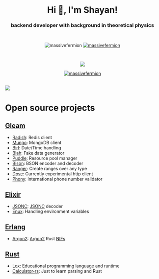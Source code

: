 <h1 align="center">Hi 👋, I'm Shayan!</h1>
<h3 align="center">backend developer with background in theoretical physics</h3><br />

<p align="center"><img src="https://komarev.com/ghpvc/?username=massivefermion&label=Profile%20views&color=0e75b6&style=plastic" alt="massivefermion" /> <a href="https://twitter.com/massivefermion" target="blank"><img src="https://img.shields.io/twitter/follow/massivefermion?logo=twitter&style=plastic" alt="massivefermion" /></a></p><br />
</p>
<p align="center">
  <a href="https://skillicons.dev">
    <img src="https://skillicons.dev/icons?i=nodejs,js,ts,elixir,rust,go,zig,ocaml,regex,nestjs,jest,mongodb,postgres,rabbitmq,redis,linux,bash,docker,git,latex,aws&perline=32" />
  </a>
</p>
<p align="center">
  <!-- <img src="https://github-readme-stats.vercel.app/api/top-langs/?username=massivefermion&layout=compact&langs_count=6&theme=prussian&hide_border=true&border_radius=16" /> -->
  <p align="center"><a href="https://github.com/ryo-ma/github-profile-trophy"><img src="https://github-profile-trophy.vercel.app/?username=massivefermion&theme=darkhub&no-frame=true&no-bg=true&row=1&column=6&margin-w=4&margin-h=4" alt="massivefermion" /></a></p>
  <br /> 
  <a href="https://github-readme-stats.vercel.app">
    <img src="https://github-readme-streak-stats.herokuapp.com?user=massivefermion&layout=compact&theme=prussian&hide_border=true&border_radius=16" />
  </a>
</p>

# Open source projects
## [Gleam](https://gleam.run)

- [Radish](https://github.com/massivefermion/radish): Redis client
- [Mungo](https://github.com/massivefermion/radish): MongoDB client
- [Birl](https://github.com/massivefermion/birl): Date/Time handling
- [Blah](https://github.com/massivefermion/blah): Fake data generator
- [Puddle](https://github.com/massivefermion/puddle): Resource pool manager
- [Bison](https://github.com/massivefermion/bison): BSON encoder and decoder
- [Ranger](https://github.com/massivefermion/ranger): Create ranges over any type
- [Dove](https://github.com/massivefermion/dove ): Currently experimental http client
- [Phony](https://github.com/massivefermion/phony): International phone number validator

## [Elixir](https://elixir-lang.org)

- [JSONC](https://github.com/massivefermion/jsonc ): [JSONC](https://komkom.github.io/jsonc-playground/) decoder
- [Enux](https://github.com/massivefermion/phony): Handling environment variables

## [Erlang](https://www.erlang.org)

- [Argon2](https://github.com/massivefermion/erl_argon2): [Argon2](https://en.wikipedia.org/wiki/Argon2) Rust [NIFs](https://www.erlang.org/doc/tutorial/nif.html)

## [Rust](https://www.rust-lang.org)

- [Lox](https://github.com/massivefermion/lox): Educational programming language and runtime
- [Calculator-rs](https://github.com/massivefermion/calculator-rs): Just to learn parsing and Rust

<!-- <p align="center">
<a href="https://nodejs.org" target="_blank" rel="noreferrer"> <img src="https://raw.githubusercontent.com/devicons/devicon/master/icons/nodejs/nodejs-original-wordmark.svg" alt="nodejs" width="32" height="32"/> </a>
<a href="https://elixir-lang.org" target="_blank" rel="noreferrer"> <img src="https://www.vectorlogo.zone/logos/elixir-lang/elixir-lang-icon.svg" alt="elixir" width="32" height="32"/> </a>
<a href="https://www.erlang.org/" target="_blank" rel="noreferrer"> <img src="https://www.vectorlogo.zone/logos/erlang/erlang-official.svg" alt="erlang" width="32" height="32"/> </a>
<a href="https://gleam.run" target="_blank" rel="noreferrer"> <img src="https://avatars.githubusercontent.com/u/36161205?s=200&v=4" alt="gleam" width="32" height="32"/> </a>
<a href="https://developer.mozilla.org/en-US/docs/Web/JavaScript" target="_blank" rel="noreferrer"> <img src="https://raw.githubusercontent.com/devicons/devicon/master/icons/javascript/javascript-original.svg" alt="javascript" width="32" height="32"/> </a>
<a href="https://www.typescriptlang.org/" target="_blank" rel="noreferrer"> <img src="https://raw.githubusercontent.com/devicons/devicon/master/icons/typescript/typescript-original.svg" alt="typescript" width="32" height="32"/> </a>
<a href="https://www.rust-lang.org" target="_blank" rel="noreferrer"> <img src="https://raw.githubusercontent.com/devicons/devicon/master/icons/rust/rust-plain.svg" alt="rust" width="32" height="32"/> </a>
<a href="https://golang.org" target="_blank" rel="noreferrer"> <img src="https://raw.githubusercontent.com/devicons/devicon/master/icons/go/go-original.svg" alt="go" width="32" height="32"/> </a>
<a href="https://www.phoenixframework.org" target="_blank" rel="noreferrer"> <img src="https://avatars.githubusercontent.com/u/6510388?s=200&v=4" alt="phoenix" width="32" height="32"></a>
<a href="https://nestjs.com/" target="_blank" rel="noreferrer"> <img src="https://raw.githubusercontent.com/devicons/devicon/master/icons/nestjs/nestjs-plain.svg" alt="nestjs" width="32" height="32"/> </a>
<a href="https://jestjs.io" target="_blank" rel="noreferrer"> <img src="https://www.vectorlogo.zone/logos/jestjsio/jestjsio-icon.svg" alt="jest" width="32" height="32"/> </a>
<a href="https://www.mongodb.com/" target="_blank" rel="noreferrer"> <img src="https://raw.githubusercontent.com/devicons/devicon/master/icons/mongodb/mongodb-original-wordmark.svg" alt="mongodb" width="32" height="32"/> </a>
<a href="https://www.postgresql.org" target="_blank" rel="noreferrer"> <img src="https://raw.githubusercontent.com/devicons/devicon/master/icons/postgresql/postgresql-original-wordmark.svg" alt="postgresql" width="32" height="32"/> </a>
<a href="https://couchdb.apache.org/" target="_blank" rel="noreferrer"> <img src="https://raw.githubusercontent.com/devicons/devicon/0d6c64dbbf311879f7d563bfc3ccf559f9ed111c/icons/couchdb/couchdb-original.svg" alt="couchdb" width="32" height="32"/> </a>
<a href="https://www.rabbitmq.com" target="_blank" rel="noreferrer"> <img src="https://www.vectorlogo.zone/logos/rabbitmq/rabbitmq-icon.svg" alt="rabbitMQ" width="32" height="32"/> </a>
<a href="https://redis.io" target="_blank" rel="noreferrer"> <img src="https://raw.githubusercontent.com/devicons/devicon/master/icons/redis/redis-original-wordmark.svg" alt="redis" width="32" height="32"/> </a> 
<a href="https://www.linux.org/" target="_blank" rel="noreferrer"> <img src="https://raw.githubusercontent.com/devicons/devicon/master/icons/linux/linux-original.svg" alt="linux" width="32" height="32"/> </a>
<a href="https://www.gnu.org/software/bash/" target="_blank" rel="noreferrer"> <img src="https://www.vectorlogo.zone/logos/gnu_bash/gnu_bash-icon.svg" alt="bash" width="32" height="32"/> </a> 
<a href="https://www.docker.com/" target="_blank" rel="noreferrer"> <img src="https://raw.githubusercontent.com/devicons/devicon/master/icons/docker/docker-original-wordmark.svg" alt="docker" width="32" height="32"/> </a>
<a href="https://git-scm.com/" target="_blank" rel="noreferrer"> <img src="https://www.vectorlogo.zone/logos/git-scm/git-scm-icon.svg" alt="git" width="32" height="32"/> </a>
<a href="https://www.elastic.co" target="_blank" rel="noreferrer"> <img src="https://www.vectorlogo.zone/logos/elastic/elastic-icon.svg" alt="elasticsearch" width="32" height="32"/> </a>
<a href="https://graphql.org" target="_blank" rel="noreferrer"> <img src="https://www.vectorlogo.zone/logos/graphql/graphql-icon.svg" alt="graphql" width="32" height="32"/> </a>
<a href="https://aws.amazon.com" target="_blank" rel="noreferrer"> <img src="https://raw.githubusercontent.com/devicons/devicon/master/icons/amazonwebservices/amazonwebservices-original-wordmark.svg" alt="aws" width="32" height="32"/> </a>
</p> -->
<!--
<p align="center">
  <img src="https://github-readme-stats.vercel.app/api/top-langs/?username=massivefermion&layout=compact&langs_count=6&theme=prussian&hide_border=true&border_radius=16" />
<br /> 
<a href="https://github-readme-stats.vercel.app">
  <img src="https://github-readme-streak-stats.herokuapp.com?user=massivefermion&layout=compact&theme=prussian&hide_border=true&border_radius=16" />
</a>
<br />
<a href="https://github-readme-stats.vercel.app">
  <img src="https://github-readme-stats.vercel.app/api?username=massivefermion&show_icons=true&theme=prussian&count_private=true&hide_border=true&border_radius=16" /> 
</a>
</p> 
-->
